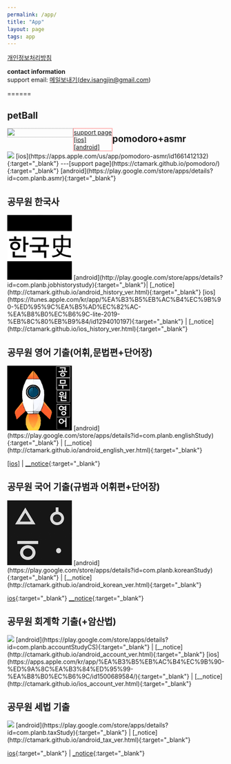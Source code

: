```yaml
---
permalink: /app/
title: "App"
layout: page
tags: app
---
```


<a href="https://ctamark.github.io/privacy.html" target='_blank'>개인정보처리방침</a>

<b>contact information</b>   
support email: <a href="mailto:﻿dev.isangjin@gmail.com">메일보내기(dev.isangjin@gmail.com)</a>  

======   
## petBall  
<div>  
<div style='float:left; width: 30%; border: 1px dotted gray'>
<img src="https://ctamark.github.io/img/icon_petBall.png" width="150" border=0>
</div>
<div style='float:left; border: 1px dotted red' >  
<a href="https://ctamark.github.io/petBall" target='_blank'>support page</a><br>     
<a href="https://apps.apple.com/app/id6447539176" target="_blank">[ios]</a><br>  
<a href="https://play.google.com/store/apps/details?id=com.planb.petBall" target="_blank">[android]</a><br>          
</div>  
</div>    
  
## pomodoro+asmr  
<img src="https://ctamark.github.io/img/icon_pomodoro.png" width="150" border=0>    
[ios](https://apps.apple.com/us/app/pomodoro-asmr/id1661412132){:target="_blank"}
---[support page](https://ctamark.github.io/pomodoro/){:target="_blank"}     
[android](https://play.google.com/store/apps/details?id=com.planb.asmr){:target="_blank"}  


## 공무원 한국사  
<img src="/img/icon_studyHistory_256.png" width="150" border=0>    
[android](http://play.google.com/store/apps/details?id=com.planb.jobhistorystudy){:target="_blank"}| 
[_notice](http://ctamark.github.io/android_history_ver.html){:target="_blank"}    
[ios](https://itunes.apple.com/kr/app/%EA%B3%B5%EB%AC%B4%EC%9B%90-%ED%95%9C%EA%B5%AD%EC%82%AC-%EA%B8%B0%EC%B6%9C-lite-2019-%EB%8C%80%EB%B9%84/id1294010197){:target="_blank"} | 
[_notice](http://ctamark.github.io/ios_history_ver.html){:target="_blank"}  

## 공무원 영어 기출(어휘,문법편+단어장)
<img src="/img/icon_studyEnglish_256.png" width=150 border=0>  
[android](https://play.google.com/store/apps/details?id=com.planb.englishStudy){:target="_blank"} | 
[__notice](http://ctamark.github.io/android_english_ver.html){:target="_blank"}  

<a href="https://apps.apple.com/kr/app/%EA%B3%B5%EB%AC%B4%EC%9B%90-%EC%98%81%EC%96%B4-%EA%B8%B0%EC%B6%9C-%EC%96%B4%ED%9C%98-%EB%AC%B8%EB%B2%95%ED%8E%B8/id1466474291" target='_blank'>[ios]</a> |
[__notice](http://ctamark.github.io/ios_english_ver.html){:target="_blank"}  

## 공무원 국어 기출(규범과 어휘편+단어장)
<img src="/img/icon_studyKorean_256.png" width=150 border=0>  
[android](https://play.google.com/store/apps/details?id=com.planb.koreanStudy){:target="_blank"} |
[__notice](http://ctamark.github.io/android_korean_ver.html){:target="_blank"}  

[ios](https://apps.apple.com/kr/app/%EA%B3%B5%EB%AC%B4%EC%9B%90-%EA%B5%AD%EC%96%B4-%EA%B8%B0%EC%B6%9C-%EB%AC%B8%EB%B2%95-%EC%96%B4%ED%9C%98-%ED%95%9C%EC%9E%90%ED%8E%B8/id1469884912){:target="_blank"}
[__notice](http://ctamark.github.io/ios_korean_ver.html){:target="_blank"}  

## 공무원 회계학 기출(+암산법)
<img src="/assets/img/icon_account.png" width=150 border=0 >  
[android](https://play.google.com/store/apps/details?id=com.planb.accountStudyCS){:target="_blank"} | 
[__notice](http://ctamark.github.io/android_account_ver.html){:target="_blank"}  
[ios](https://apps.apple.com/kr/app/%EA%B3%B5%EB%AC%B4%EC%9B%90-%ED%9A%8C%EA%B3%84%ED%95%99-%EA%B8%B0%EC%B6%9C/id1500689584/){:target="_blank"} | 
[__notice](http://ctamark.github.io/ios_account_ver.html){:target="_blank"}  


## 공무원 세법 기출
<img src="/assets/img/icon_taxStudy.png" width=150 border=0>  
[android](https://play.google.com/store/apps/details?id=com.planb.taxStudy){:target="_blank"} | 
[_notice](http://ctamark.github.io/android_tax_ver.html){:target="_blank"} 

[ios](https://apps.apple.com/kr/app/id1524740437){:target="_blank"} | 
[_notice](http://ctamark.github.io/ios_tax_ver.html){:target="_blank"}  
